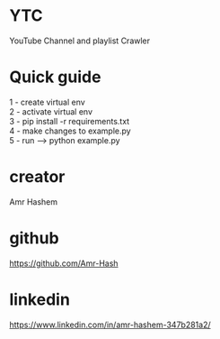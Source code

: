 # YTC
YouTube Channel and playlist Crawler

# Quick guide
1 - create virtual env  
2 - activate virtual env  
3 - pip install -r requirements.txt  
4 - make changes to example.py  
5 - run --> python example.py 

# creator
Amr Hashem

# github
https://github.com/Amr-Hash

# linkedin
https://www.linkedin.com/in/amr-hashem-347b281a2/
